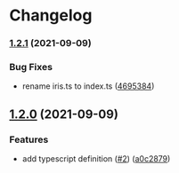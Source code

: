 # Changelog

### [1.2.1](https://www.github.com/mljs/dataset-iris/compare/v1.2.0...v1.2.1) (2021-09-09)


### Bug Fixes

* rename iris.ts to index.ts ([4695384](https://www.github.com/mljs/dataset-iris/commit/4695384eee8d2f3e5030e9f0683751360bb7846e))

## [1.2.0](https://www.github.com/mljs/dataset-iris/compare/v1.1.1...v1.2.0) (2021-09-09)


### Features

* add typescript definition ([#2](https://www.github.com/mljs/dataset-iris/issues/2)) ([a0c2879](https://www.github.com/mljs/dataset-iris/commit/a0c2879d990f2995db4bd00ebe0c0a41ff4dd705))
